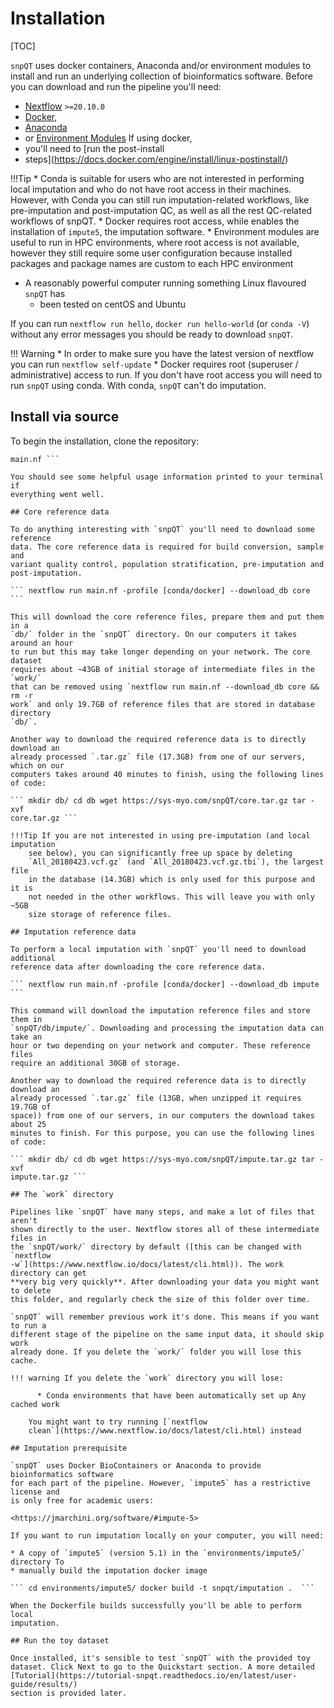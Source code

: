 # Installation

[TOC]

`snpQT` uses docker containers, Anaconda and/or environment modules to install
and run an underlying collection of bioinformatics software. Before you can
download and run the pipeline you'll need:

* [Nextflow](https://www.nextflow.io) `>=20.10.0`
* [Docker](https://docs.docker.com/get-docker/),
* [Anaconda](https://docs.conda.io/projects/conda/en/latest/user-guide/install/)
* or [Environment Modules](http://modules.sourceforge.net/) If using docker,
* you'll need to [run the post-install
* steps](https://docs.docker.com/engine/install/linux-postinstall/)

!!!Tip * Conda is suitable for users who are not interested in performing local
imputation and who do not have root access in their machines. However, with
Conda you can still run imputation-related workflows, like pre-imputation and
post-imputation QC, as well as all the rest QC-related workflows of snpQT.  *
Docker requires root access, while enables the installation of `impute5`, the
imputation software.  * Environment modules are useful to run in HPC
environments, where root access is not available, however they still require
some user configuration because installed packages and package names are custom
to each HPC environment
	
* A reasonably powerful computer running something Linux flavoured `snpQT` has
    * been tested on centOS and Ubuntu

If you can run `nextflow run hello`, `docker run hello-world` (or `conda -V`)
without any error messages you should be ready to download `snpQT`.
    
!!! Warning * In order to make sure you have the latest version of nextflow you
can run `nextflow self-update` * Docker requires root (superuser /
administrative) access to run. If you don't have root access you will need to
run `snpQT` using conda. With conda, `snpQT` can't do imputation.

	
## Install via source

To begin the installation, clone the repository:

``` git clone https://github.com/nebfield/snpQT.git cd snpQT nextflow run
main.nf ```

You should see some helpful usage information printed to your terminal if
everything went well.

## Core reference data

To do anything interesting with `snpQT` you'll need to download some reference
data. The core reference data is required for build conversion, sample and
variant quality control, population stratification, pre-imputation and
post-imputation.

``` nextflow run main.nf -profile [conda/docker] --download_db core ```

This will download the core reference files, prepare them and put them in a
`db/` folder in the `snpQT` directory. On our computers it takes around an hour
to run but this may take longer depending on your network. The core dataset
requires about ~43GB of initial storage of intermediate files in the `work/`
that can be removed using `nextflow run main.nf --download_db core && rm -r
work` and only 19.7GB of reference files that are stored in database directory
`db/`.

Another way to download the required reference data is to directly download an
already processed `.tar.gz` file (17.3GB) from one of our servers, which on our
computers takes around 40 minutes to finish, using the following lines of code:

``` mkdir db/ cd db wget https://sys-myo.com/snpQT/core.tar.gz tar -xvf
core.tar.gz ```

!!!Tip If you are not interested in using pre-imputation (and local imputation
	see below), you can significantly free up space by deleting
	`All_20180423.vcf.gz` (and `All_20180423.vcf.gz.tbi`), the largest file
	in the database (14.3GB) which is only used for this purpose and it is
	not needed in the other workflows. This will leave you with only ~5GB
	size storage of reference files.

## Imputation reference data

To perform a local imputation with `snpQT` you'll need to download additional
reference data after downloading the core reference data.

``` nextflow run main.nf -profile [conda/docker] --download_db impute ```

This command will download the imputation reference files and store them in
`snpQT/db/impute/`. Downloading and processing the imputation data can take an
hour or two depending on your network and computer. These reference files
require an additional 30GB of storage.

Another way to download the required reference data is to directly download an
already processed `.tar.gz` file (13GB, when unzipped it requires 19.7GB of
space)) from one of our servers, in our computers the download takes about 25
minutes to finish. For this purpose, you can use the following lines of code:

``` mkdir db/ cd db wget https://sys-myo.com/snpQT/impute.tar.gz tar -xvf
impute.tar.gz ```

## The `work` directory

Pipelines like `snpQT` have many steps, and make a lot of files that aren't
shown directly to the user. Nextflow stores all of these intermediate files in
the `snpQT/work/` directory by default ([this can be changed with `nextflow
-w`](https://www.nextflow.io/docs/latest/cli.html)). The work directory can get
**very big very quickly**. After downloading your data you might want to delete
this folder, and regularly check the size of this folder over time.

`snpQT` will remember previous work it's done. This means if you want to run a
different stage of the pipeline on the same input data, it should skip work
already done. If you delete the `work/` folder you will lose this cache.

!!! warning If you delete the `work` directory you will lose:

      * Conda environments that have been automatically set up Any cached work
      
    You might want to try running [`nextflow
    clean`](https://www.nextflow.io/docs/latest/cli.html) instead

## Imputation prerequisite

`snpQT` uses Docker BioContainers or Anaconda to provide bioinformatics software
for each part of the pipeline. However, `impute5` has a restrictive license and
is only free for academic users:

<https://jmarchini.org/software/#impute-5>

If you want to run imputation locally on your computer, you will need:

* A copy of `impute5` (version 5.1) in the `environments/impute5/` directory To
* manually build the imputation docker image

``` cd environments/impute5/ docker build -t snpqt/imputation .  ```

When the Dockerfile builds successfully you'll be able to perform local
imputation.

## Run the toy dataset

Once installed, it's sensible to test `snpQT` with the provided toy
dataset. Click Next to go to the Quickstart section. A more detailed
[Tutorial](https://tutorial-snpqt.readthedocs.io/en/latest/user-guide/results/)
section is provided later.

